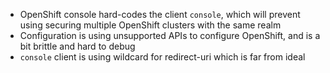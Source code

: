 * OpenShift console hard-codes the client `console`, which will prevent using securing multiple OpenShift clusters with the same realm
* Configuration is using unsupported APIs to configure OpenShift, and is a bit brittle and hard to debug
* `console` client is using wildcard for redirect-uri which is far from ideal